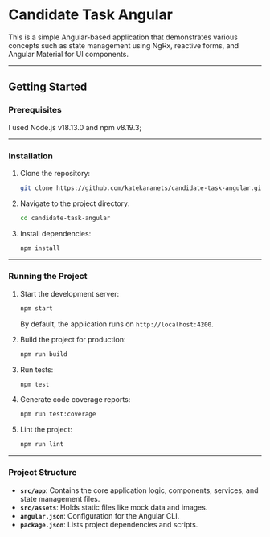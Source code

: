 
# Candidate Task Angular

This is a simple Angular-based application that demonstrates various concepts such as state management using NgRx, reactive forms, and Angular Material for UI components.

---

## Getting Started

### Prerequisites

I used Node.js v18.13.0 and npm v8.19.3; 

---

### Installation

1. Clone the repository:
   ```bash
   git clone https://github.com/katekaranets/candidate-task-angular.git
   ```

2. Navigate to the project directory:
   ```bash
   cd candidate-task-angular
   ```

3. Install dependencies:
   ```bash
   npm install
   ```

---

### Running the Project

1. Start the development server:
   ```bash
   npm start
   ```
   By default, the application runs on `http://localhost:4200`.

2. Build the project for production:
   ```bash
   npm run build
   ```

3. Run tests:
   ```bash
   npm test
   ```

4. Generate code coverage reports:
   ```bash
   npm run test:coverage
   ```

5. Lint the project:
   ```bash
   npm run lint
   ```

---

### Project Structure

- **`src/app`**: Contains the core application logic, components, services, and state management files.
- **`src/assets`**: Holds static files like mock data and images.
- **`angular.json`**: Configuration for the Angular CLI.
- **`package.json`**: Lists project dependencies and scripts.

